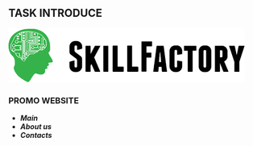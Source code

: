 ## TASK INTRODUCE 

![logo](assets/img/biglogo.png)


### PROMO WEBSITE

 * ***Main***
 * ***About us***
 * ***Contacts***

 